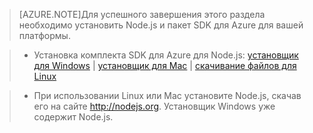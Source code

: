 > [AZURE.NOTE]Для успешного завершения этого раздела необходимо установить Node.js и пакет SDK для Azure для вашей платформы.

>* Установка комплекта SDK для Azure для Node.js: <a href="http://go.microsoft.com/fwlink/?LinkId=254279">установщик для Windows</a> | <a href="http://go.microsoft.com/fwlink/?LinkId=253471">установщик для Mac</a> | <a href="http://go.microsoft.com/fwlink/?LinkId=253472">скачивание файлов для Linux</a></li>

>* При использовании Linux или Mac установите Node.js, скачав его на сайте <a href="http://nodejs.org">http://nodejs.org</a>. Установщик Windows уже содержит Node.js.



<!--HONumber=54-->
